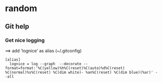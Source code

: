 # random

## Git help

### Get nice logging

==> add 'lognice' as alias (~/.gitconfig)
```
[alias]
  lognice = log --graph  --decorate --format=format:'%C(yellow)%h%C(reset)%C(auto)%d%C(reset) %C(normal)%s%C(reset) %C(dim white)- %an%C(reset) %C(dim blue)(%ar)' --all
```



